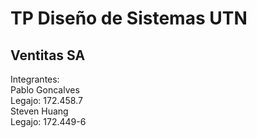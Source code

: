 # TP Diseño de Sistemas UTN
## Ventitas SA

Integrantes:<br />
Pablo Goncalves<br />
Legajo: 172.458.7<br />
Steven Huang<br />
Legajo: 172.449-6


